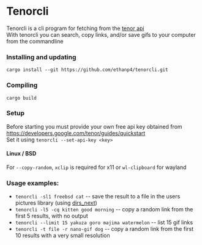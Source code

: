 # Tenorcli
Tenorcli is a cli program for fetching from the [tenor api](https://developers.google.com/tenor/guides/quickstart)<br>
With tenorcli you can search, copy links, and/or save gifs to your computer from the commandline<br>

### Installing and updating
`cargo install --git https://github.com/ethanp4/tenorcli.git`

### Compiling
`cargo build`

### Setup
Before starting you must provide your own free api key obtained from https://developers.google.com/tenor/guides/quickstart<br>
Set it using `tenorcli --set-api-key <key>`
#### Linux / BSD
For `--copy-random`, `xclip` is required for x11 or `wl-clipboard` for wayland

### Usage examples:
 - `tenorcli -sl1 freebsd cat` -- save the result to a file in the users pictures library (using [dirs_next](https://crates.io/crates/dirs-next))
 - `tenorcli -l5 -cq kitten good morning` -- copy a random link from the first 5 results, with no output
 - `tenorcli --limit 15 yakuza goro majima watermelon` -- list 15 gif links
 - `tenorcli -t file -r nano-gif dog` -- copy a random link from the first 10 results with a very small resolution
